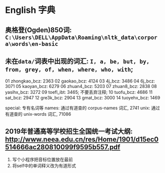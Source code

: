 # English 字典

## 奥格登(Ogden)850词: `C:\Users\DELL\AppData\Roaming\nltk_data\corpora\words\en-basic`
## 未在`data/`词表中出现的词汇: `I, a, be, but, by, from, grey, of, when, where, who, with`;

01 zhongkao_bcz: 2363
02 gaokao_bcz: 4124
03 4j_bcz: 3486
04 6j_bcz: 3071
05 kaoyan_bcz: 6279
06 zhuan4_bcz: 5203
07 zhuan8_bcz: 2838
08 yasihx_bcz: 3272
09 toefl_ibt: 3465; 不要丢弃注释;
10 tuofu_bcz: 4686
11 sat_bcz: 2947
12 gre3k_bcz: 2904
13 gmat_bcz: 3000
14 tuoyehx_bcz: 1469

special: 专有名词等
names: 通过有道查的 corpus-names 词汇, 2741
unix: 通过有道查的 unix-words 词汇, 71086

















## 2019年普通高等学校招生全国统一考试大纲: http://www.neea.edu.cn/res/Home/1901/d15ec0514666ac280810099f9595b557.pdf




1. 写个小程序把音标位置放在最前
2. 将self中的单词释义改为有道形式

